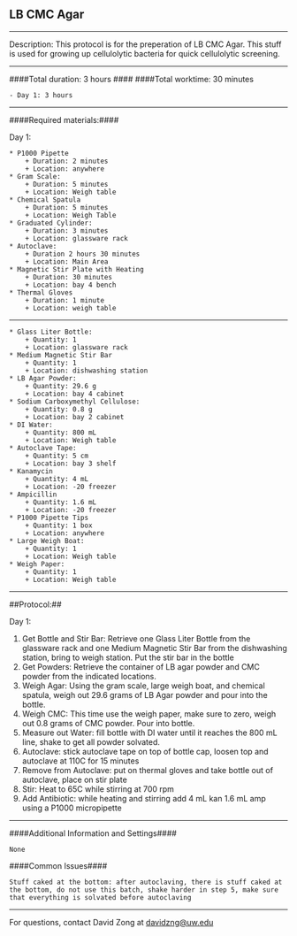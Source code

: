 LB CMC Agar
--------------
- - - - - - - - - - - - - - - - - - - - - - - - - - - - - - - - - - - - - - - - - - - -
Description: This protocol is for the preperation of LB CMC Agar. This stuff is used for growing up cellulolytic bacteria for quick cellulolytic screening.

- - - - - - - - - - - - - - - - - - - - - - - - - - - - - - - - - - - - - - - - - - - -
####Total duration: 3 hours ####
####Total worktime: 30 minutes

    - Day 1: 3 hours
    
- - - - - - - - - - - - - - - - - - - - - - - - - - - - - - - - - - - - - - - - - - - -

####Required materials:####

Day 1:

	* P1000 Pipette
		+ Duration: 2 minutes
		+ Location: anywhere
	* Gram Scale:
		+ Duration: 5 minutes
		+ Location: Weigh table
	* Chemical Spatula
		+ Duration: 5 minutes
		+ Location: Weigh Table
	* Graduated Cylinder:
		+ Duration: 3 minutes
		+ Location: glassware rack
	* Autoclave:
		+ Duration 2 hours 30 minutes
		+ Location: Main Area
	* Magnetic Stir Plate with Heating
		+ Duration: 30 minutes
		+ Location: bay 4 bench
	* Thermal Gloves
		+ Duration: 1 minute
		+ Location: weigh table
-----------------------------------------------

    * Glass Liter Bottle:
        + Quantity: 1
        + Location: glassware rack
	* Medium Magnetic Stir Bar
		+ Quantity: 1
		+ Location: dishwashing station
    * LB Agar Powder:
        + Quantity: 29.6 g
        + Location: bay 4 cabinet
	* Sodium Carboxymethyl Cellulose:
		+ Quantity: 0.8 g
		+ Location: bay 2 cabinet
	* DI Water:
		+ Quantity: 800 mL
		+ Location: Weigh table
	* Autoclave Tape:
		+ Quantity: 5 cm
		+ Location: bay 3 shelf
	* Kanamycin
		+ Quantity: 4 mL
		+ Location: -20 freezer
	* Ampicillin
		+ Quantity: 1.6 mL
		+ Location: -20 freezer
	* P1000 Pipette Tips
		+ Quantity: 1 box
		+ Location: anywhere
	* Large Weigh Boat:
		+ Quantity: 1
		+ Location: Weigh table
	* Weigh Paper:
		+ Quantity: 1
		+ Location: Weigh table

- - - - - - - - - - - - - - - - - - - - - - - - - - - - - - - - - - - - - - - - - - - - 

##Protocol:##

Day 1:

1. Get Bottle and Stir Bar: Retrieve one Glass Liter Bottle from the glassware rack and one Medium Magnetic Stir Bar from the dishwashing station, bring to weigh station. Put the stir bar in the bottle
2. Get Powders: Retrieve the container of LB agar powder and CMC powder from the indicated locations.
3. Weigh Agar: Using the gram scale, large weigh boat, and chemical spatula, weigh out 29.6 grams of LB Agar powder and pour into the bottle.
4. Weigh CMC: This time use the weigh paper, make sure to zero, weigh out 0.8 grams of CMC powder. Pour into bottle.
5. Measure out Water: fill bottle with DI water until it reaches the 800 mL line, shake to get all powder solvated.
6. Autoclave: stick autoclave tape on top of bottle cap, loosen top and autoclave at 110C for 15 minutes
7. Remove from Autoclave: put on thermal gloves and take bottle out of autoclave, place on stir plate
8. Stir: Heat to 65C while stirring at 700 rpm
9. Add Antibiotic: while heating and stirring add 4 mL kan 1.6 mL amp using a P1000 micropipette


- - - - - - - - - - - - - - - - - - - - - - - - - - - - - - - - - - - - - - - - - - - - 
####Additional Information and Settings####
	
	None
    
####Common Issues####

	Stuff caked at the bottom: after autoclaving, there is stuff caked at the bottom, do not use this batch, shake harder in step 5, make sure that everything is solvated before autoclaving


- - - - - - - - - - - - - - - - - - - - - - - - - - - - - - - - - - - - - - - - - - - - 
       
For questions, contact David Zong at davidzng@uw.edu    
